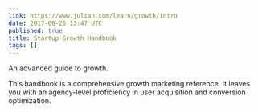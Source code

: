 ```yaml
---
link: https://www.julian.com/learn/growth/intro
date: 2017-06-26 13:47 UTC
published: true
title: Startup Growth Handbook
tags: []
---
```


An advanced guide to growth.

This handbook is a comprehensive growth marketing reference. It leaves you with an agency-level proficiency in user acquisition and conversion optimization.
